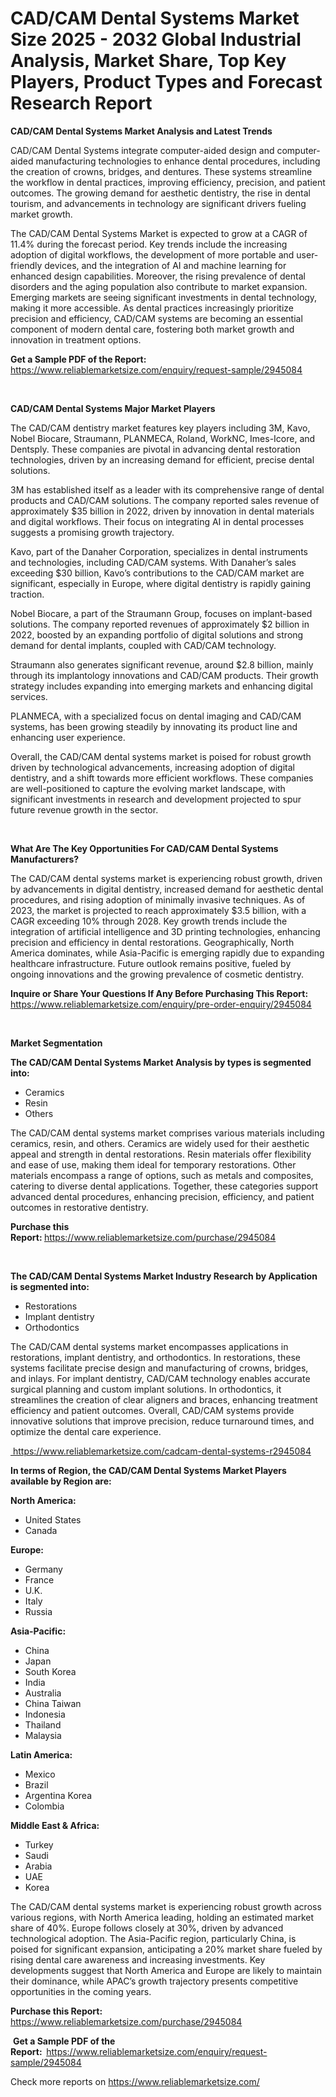 <p><h1>CAD/CAM Dental Systems Market Size 2025 - 2032 Global Industrial Analysis, Market Share, Top Key Players, Product Types and Forecast Research Report</h1></p><p><strong>CAD/CAM Dental Systems Market Analysis and Latest Trends</strong></p>
<p><p>CAD/CAM Dental Systems integrate computer-aided design and computer-aided manufacturing technologies to enhance dental procedures, including the creation of crowns, bridges, and dentures. These systems streamline the workflow in dental practices, improving efficiency, precision, and patient outcomes. The growing demand for aesthetic dentistry, the rise in dental tourism, and advancements in technology are significant drivers fueling market growth. </p><p>The CAD/CAM Dental Systems Market is expected to grow at a CAGR of 11.4% during the forecast period. Key trends include the increasing adoption of digital workflows, the development of more portable and user-friendly devices, and the integration of AI and machine learning for enhanced design capabilities. Moreover, the rising prevalence of dental disorders and the aging population also contribute to market expansion. Emerging markets are seeing significant investments in dental technology, making it more accessible. As dental practices increasingly prioritize precision and efficiency, CAD/CAM systems are becoming an essential component of modern dental care, fostering both market growth and innovation in treatment options.</p></p>
<p><strong>Get a Sample PDF of the Report:&nbsp;</strong> <a href="https://www.reliablemarketsize.com/enquiry/request-sample/2945084?utm_campaign=2453&utm_medium=2&utm_source=Github&utm_content=ia&utm_term=11032025&utm_id=cadcam-dental-systems">https://www.reliablemarketsize.com/enquiry/request-sample/2945084</a></p>
<p>&nbsp;</p>
<p><strong>CAD/CAM Dental Systems Major Market Players</strong></p>
<p><p>The CAD/CAM dentistry market features key players including 3M, Kavo, Nobel Biocare, Straumann, PLANMECA, Roland, WorkNC, Imes-Icore, and Dentsply. These companies are pivotal in advancing dental restoration technologies, driven by an increasing demand for efficient, precise dental solutions.</p><p>3M has established itself as a leader with its comprehensive range of dental products and CAD/CAM solutions. The company reported sales revenue of approximately $35 billion in 2022, driven by innovation in dental materials and digital workflows. Their focus on integrating AI in dental processes suggests a promising growth trajectory.</p><p>Kavo, part of the Danaher Corporation, specializes in dental instruments and technologies, including CAD/CAM systems. With Danaher’s sales exceeding $30 billion, Kavo’s contributions to the CAD/CAM market are significant, especially in Europe, where digital dentistry is rapidly gaining traction.</p><p>Nobel Biocare, a part of the Straumann Group, focuses on implant-based solutions. The company reported revenues of approximately $2 billion in 2022, boosted by an expanding portfolio of digital solutions and strong demand for dental implants, coupled with CAD/CAM technology.</p><p>Straumann also generates significant revenue, around $2.8 billion, mainly through its implantology innovations and CAD/CAM products. Their growth strategy includes expanding into emerging markets and enhancing digital services.</p><p>PLANMECA, with a specialized focus on dental imaging and CAD/CAM systems, has been growing steadily by innovating its product line and enhancing user experience. </p><p>Overall, the CAD/CAM dental systems market is poised for robust growth driven by technological advancements, increasing adoption of digital dentistry, and a shift towards more efficient workflows. These companies are well-positioned to capture the evolving market landscape, with significant investments in research and development projected to spur future revenue growth in the sector.</p></p>
<p>&nbsp;</p>
<p><strong>What Are The Key Opportunities For CAD/CAM Dental Systems Manufacturers?</strong></p>
<p><p>The CAD/CAM dental systems market is experiencing robust growth, driven by advancements in digital dentistry, increased demand for aesthetic dental procedures, and rising adoption of minimally invasive techniques. As of 2023, the market is projected to reach approximately $3.5 billion, with a CAGR exceeding 10% through 2028. Key growth trends include the integration of artificial intelligence and 3D printing technologies, enhancing precision and efficiency in dental restorations. Geographically, North America dominates, while Asia-Pacific is emerging rapidly due to expanding healthcare infrastructure. Future outlook remains positive, fueled by ongoing innovations and the growing prevalence of cosmetic dentistry.</p></p>
<p><strong>Inquire or Share Your Questions If Any Before Purchasing This Report:</strong> <a href="https://www.reliablemarketsize.com/enquiry/pre-order-enquiry/2945084?utm_campaign=2453&utm_medium=2&utm_source=Github&utm_content=ia&utm_term=11032025&utm_id=cadcam-dental-systems">https://www.reliablemarketsize.com/enquiry/pre-order-enquiry/2945084</a></p>
<p>&nbsp;</p>
<p><strong>Market Segmentation</strong></p>
<p><strong>The CAD/CAM Dental Systems Market Analysis by types is segmented into:</strong></p>
<p><ul><li>Ceramics</li><li>Resin</li><li>Others</li></ul></p>
<p><p>The CAD/CAM dental systems market comprises various materials including ceramics, resin, and others. Ceramics are widely used for their aesthetic appeal and strength in dental restorations. Resin materials offer flexibility and ease of use, making them ideal for temporary restorations. Other materials encompass a range of options, such as metals and composites, catering to diverse dental applications. Together, these categories support advanced dental procedures, enhancing precision, efficiency, and patient outcomes in restorative dentistry.</p></p>
<p><strong>Purchase this Report:&nbsp;</strong><a href="https://www.reliablemarketsize.com/purchase/2945084?utm_campaign=2453&utm_medium=2&utm_source=Github&utm_content=ia&utm_term=11032025&utm_id=cadcam-dental-systems">https://www.reliablemarketsize.com/purchase/2945084</a></p>
<p>&nbsp;</p>
<p><strong>The CAD/CAM Dental Systems Market Industry Research by Application is segmented into:</strong></p>
<p><ul><li>Restorations</li><li>Implant dentistry</li><li>Orthodontics</li></ul></p>
<p><p>The CAD/CAM dental systems market encompasses applications in restorations, implant dentistry, and orthodontics. In restorations, these systems facilitate precise design and manufacturing of crowns, bridges, and inlays. For implant dentistry, CAD/CAM technology enables accurate surgical planning and custom implant solutions. In orthodontics, it streamlines the creation of clear aligners and braces, enhancing treatment efficiency and patient outcomes. Overall, CAD/CAM systems provide innovative solutions that improve precision, reduce turnaround times, and optimize the dental care experience.</p></p>
<p><a href="https://www.reliablemarketsize.com/cadcam-dental-systems-r2945084?utm_campaign=2453&utm_medium=2&utm_source=Github&utm_content=ia&utm_term=11032025&utm_id=cadcam-dental-systems">&nbsp;https://www.reliablemarketsize.com/cadcam-dental-systems-r2945084</a></p>
<p><strong>In terms of Region, the CAD/CAM Dental Systems Market Players available by Region are:</strong></p>
<p>
    <p> <strong> North America: </strong>
        <ul>
            <li>United States</li>
            <li>Canada</li>
        </ul>
        </p> 
    <p> <strong> Europe: </strong>
        <ul>
            <li>Germany</li>
            <li>France</li>
            <li>U.K.</li>
            <li>Italy</li>
            <li>Russia</li>
        </ul>
        </p> 
    <p> <strong> Asia-Pacific: </strong>
        <ul>
            <li>China</li>
            <li>Japan</li>
            <li>South Korea</li>
            <li>India</li>
            <li>Australia</li>
            <li>China Taiwan</li>
            <li>Indonesia</li>
            <li>Thailand</li>
            <li>Malaysia</li>
        </ul>
        </p> 
    <p> <strong> Latin America: </strong>
        <ul>
            <li>Mexico</li>
            <li>Brazil</li>
            <li>Argentina Korea</li>
            <li>Colombia</li>
        </ul>
        </p> 
    <p> <strong> Middle East & Africa: </strong>
        <ul>
            <li>Turkey</li>
            <li>Saudi</li>
            <li>Arabia</li>
            <li>UAE</li>
            <li>Korea</li>
        </ul>
    </p>
    </p>
<p><p>The CAD/CAM dental systems market is experiencing robust growth across various regions, with North America leading, holding an estimated market share of 40%. Europe follows closely at 30%, driven by advanced technological adoption. The Asia-Pacific region, particularly China, is poised for significant expansion, anticipating a 20% market share fueled by rising dental care awareness and increasing investments. Key developments suggest that North America and Europe are likely to maintain their dominance, while APAC’s growth trajectory presents competitive opportunities in the coming years.</p></p>
<p><strong>Purchase this Report: </strong><a href="https://www.reliablemarketsize.com/purchase/2945084?utm_campaign=2453&utm_medium=2&utm_source=Github&utm_content=ia&utm_term=11032025&utm_id=cadcam-dental-systems">https://www.reliablemarketsize.com/purchase/2945084</a></p>
<p>&nbsp;<strong>Get a Sample PDF of the Report:&nbsp;&nbsp;</strong><a href="https://www.reliablemarketsize.com/enquiry/request-sample/2945084?utm_campaign=2453&utm_medium=2&utm_source=Github&utm_content=ia&utm_term=11032025&utm_id=cadcam-dental-systems">https://www.reliablemarketsize.com/enquiry/request-sample/2945084</a></p>
<p><strong></strong></p>
<p>Check more reports on <a href="https://www.reliablemarketsize.com/?utm_campaign=2453&utm_medium=2&utm_source=Github&utm_content=ia&utm_term=11032025&utm_id=cadcam-dental-systems">https://www.reliablemarketsize.com/</a></p>
